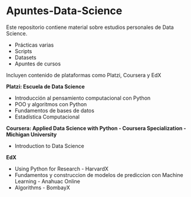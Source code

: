 # Apuntes-Data-Science

Este repositorio contiene material sobre estudios personales de Data Science. 

* Prácticas varias
* Scripts
* Datasets 
* Apuntes de cursos 

Incluyen contenido de plataformas como Platzi, Coursera y EdX

**Platzi: Escuela de Data Science**

* Introducción al pensamiento computacional con Python 
* POO y algoritmos con Python
* Fundamentos de bases de datos
* Estadística Computacional


**Coursera: Applied Data Science with Python - Coursera Specialization - Michigan University**
* Introduction to Data Science

**EdX**
* Using Python for Research - HarvardX
* Fundamentos y construccion de modelos de prediccion con Machine Learning - Anahuac Online 
* Algorithms - BombayX